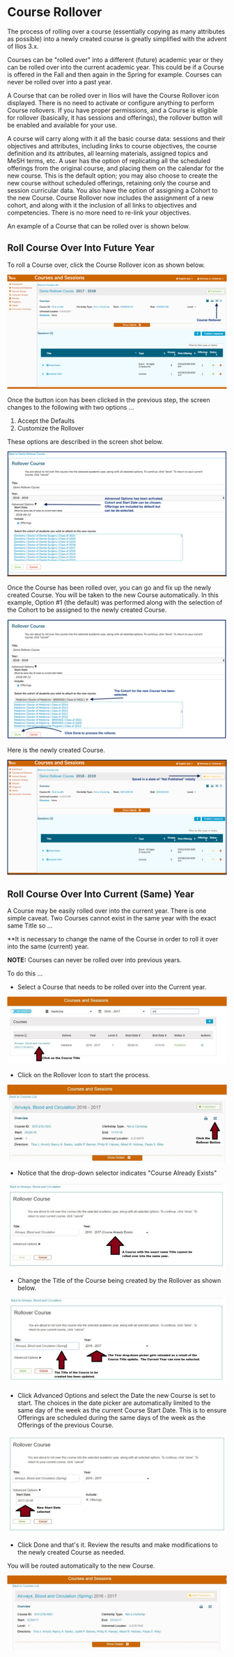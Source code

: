 # Course Rollover

The process of rolling over a course \(essentially copying as many attributes as possible\) into a newly created course is greatly simplified with the advent of Ilios 3.x.

Courses can be "rolled over" into a different \(future\) academic year or they can be rolled over into the current academic year. This could be if a Course is offered in the Fall and then again in the Spring for example. Courses can never be rolled over into a past year.

A Course that can be rolled over in Ilios will have the Course Rollover icon displayed. There is no need to activate or configure anything to perform Course rollovers. If you have proper permissions, and a Course is eligible for rollover \(basically, it has sessions and offerings\), the rollover button will be enabled and available for your use.

A course will carry along with it all the basic course data: sessions and their objectives and attributes, including links to course objectives, the course definition and its attributes, all learning materials, assigned topics and MeSH terms, etc. A user has the option of replicating all the scheduled offerings from the original course, and placing them on the calendar for the new course. This is the default option; you may also choose to create the new course without scheduled offerings, retaining only the course and session curricular data. You also have the option of assigning a Cohort to the new Course. Course Rollover now includes the assignment of a new cohort, and along with it the inclusion of all links to objectives and competencies. There is no more need to re-link your objectives.

An example of a Course that can be rolled over is shown below.

## Roll Course Over Into Future Year

To roll a Course over, click the Course Rollover icon as shown below.

![](../../.gitbook/assets/rollover_icon.png)

Once the button icon has been clicked in the previous step, the screen changes to the following with two options ...

1. Accept the Defaults 
2. Customize the Rollover

These options are described in the screen shot below.

![](../../.gitbook/assets/rollover_course.png)

Once the Course has been rolled over, you can go and fix up the newly created Course. You will be taken to the new Course automatically. In this example, Option \#1 \(the default\) was performed along with the selection of the Cohort to be assigned to the newly created Course.

![](../../.gitbook/assets/rollover_course_2.png)

Here is the newly created Course.

![](../../.gitbook/assets/rollover-course_3.png)

## Roll Course Over Into Current \(Same\) Year

A Course may be easily rolled over into the current year. There is one simple caveat. Two Courses cannot exist in the same year with the exact same Title so ...

\*\*It is necessary to change the name of the Course in order to roll it over into the same \(current\) year.

**NOTE:** Courses can never be rolled over into previous years.

To do this ...

* Select a Course that needs to be rolled over into the Current year.

![](../../.gitbook/assets/same_year_rollover_1.jpg)

* Click on the Rollover Icon to start the process.

![](../../.gitbook/assets/same_year_rollover_2.jpg)

* Notice that the drop-down selector indicates "Course Already Exists"

![](../../.gitbook/assets/same_year_rollover_3.jpg)

* Change the Title of the Course being created by the Rollover as shown below.

![](../../.gitbook/assets/same_year_rollover_4.jpg)

* Click Advanced Options and select the Date the new Course is set to start.  The choices in the date picker are automatically limited to the same day of the week as the current Course Start Date.  This is to ensure Offerings are scheduled during the same days of the week as the Offerings of the previous Course.

![](../../.gitbook/assets/same_year_rollover_5.jpg)

* Click Done and that's it.  Review the results and make modifications to the newly created Course as needed.

You will be routed automatically to the new Course.

![](../../.gitbook/assets/same_year_rollover_6.jpg)

